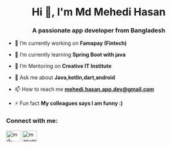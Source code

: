 
<h1 align="center">Hi 👋, I'm Md Mehedi Hasan</h1>
<h3 align="center">A passionate app developer from Bangladesh</h3>


- 🔭 I’m currently working on **Famapay (Fintech)**

- 🌱 I’m currently learning **Spring Boot with java**

- 👯 I’m Mentoring on **Creative IT Institute**

- 💬 Ask me about **Java,kotlin,dart,android**

- 📫 How to reach me **mehedi.hasan.app.dev@gmail.com**

- ⚡ Fun fact **My colleagues says I am funny :)**

<h3 align="left">Connect with me:</h3>
<p align="left">
<a href="https://linkedin.com/in/md-mehedi-hasan-b5330361" target="blank"><img align="center" src="https://raw.githubusercontent.com/rahuldkjain/github-profile-readme-generator/master/src/images/icons/Social/linked-in-alt.svg" alt="md-mehedi-hasan-b5330361" height="30" width="40" /></a>
<a href="https://fb.com/masumehedi" target="blank"><img align="center" src="https://raw.githubusercontent.com/rahuldkjain/github-profile-readme-generator/master/src/images/icons/Social/facebook.svg" alt="masumehedi" height="30" width="40" /></a>
</p>

